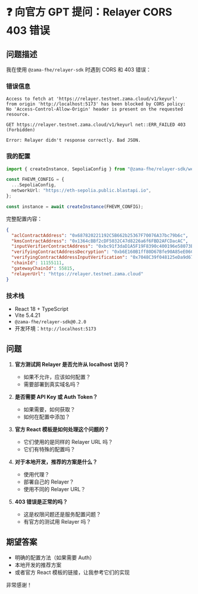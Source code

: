 # ❓ 向官方 GPT 提问：Relayer CORS 403 错误

## 问题描述

我在使用 `@zama-fhe/relayer-sdk` 时遇到 CORS 和 403 错误：

### 错误信息

```
Access to fetch at 'https://relayer.testnet.zama.cloud/v1/keyurl' 
from origin 'http://localhost:5173' has been blocked by CORS policy: 
No 'Access-Control-Allow-Origin' header is present on the requested resource.

GET https://relayer.testnet.zama.cloud/v1/keyurl net::ERR_FAILED 403 (Forbidden)

Error: Relayer didn't response correctly. Bad JSON.
```

### 我的配置

```typescript
import { createInstance, SepoliaConfig } from "@zama-fhe/relayer-sdk/web";

const FHEVM_CONFIG = {
  ...SepoliaConfig,
  networkUrl: "https://eth-sepolia.public.blastapi.io",
};

const instance = await createInstance(FHEVM_CONFIG);
```

完整配置内容：
```json
{
  "aclContractAddress": "0x687820221192C5B662b25367F70076A37bc79b6c",
  "kmsContractAddress": "0x1364cBBf2cDF5032C47d8226a6f6FBD2AFCDacAC",
  "inputVerifierContractAddress": "0xbc91f3daD1A5F19F8390c400196e58073B6a0BC4",
  "verifyingContractAddressDecryption": "0xb6E160B1ff80D67Bfe90A85eE06Ce0A2613607D1",
  "verifyingContractAddressInputVerification": "0x7048C39f048125eDa9d678AEbaDfB22F7900a29F",
  "chainId": 11155111,
  "gatewayChainId": 55815,
  "relayerUrl": "https://relayer.testnet.zama.cloud"
}
```

### 技术栈

- React 18 + TypeScript
- Vite 5.4.21
- `@zama-fhe/relayer-sdk@0.2.0`
- 开发环境：`http://localhost:5173`

## 问题

1. **官方测试网 Relayer 是否允许从 localhost 访问？**
   - 如果不允许，应该如何配置？
   - 需要部署到真实域名吗？

2. **是否需要 API Key 或 Auth Token？**
   - 如果需要，如何获取？
   - 如何在配置中添加？

3. **官方 React 模板是如何处理这个问题的？**
   - 它们使用的是同样的 Relayer URL 吗？
   - 它们有特殊的配置吗？

4. **对于本地开发，推荐的方案是什么？**
   - 使用代理？
   - 部署自己的 Relayer？
   - 使用不同的 Relayer URL？

5. **403 错误是正常的吗？**
   - 这是权限问题还是服务配置问题？
   - 有官方的测试用 Relayer 吗？

## 期望答案

- 明确的配置方法（如果需要 Auth）
- 本地开发的推荐方案
- 或者官方 React 模板的链接，让我参考它们的实现

非常感谢！

